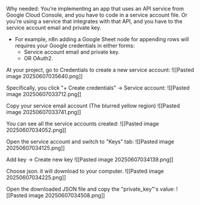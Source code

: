 Why needed: You're implementing an app that uses an API service from Google Cloud Console, and you have to code in a service account file. Or you're using a service that integrates with that API, and you have to the service account email and private key. 
- For example, n8n adding a Google Sheet node for appending rows will requires your Google credentials in either forms:
	- Service account email and private key.
	- OR OAuth2.

At your project, go to Credentials to create a new service account:
![[Pasted image 20250607035640.png]]

Specifically, you click "+ Create credentials" -> Service account:
![[Pasted image 20250607033712.png]]

Copy your service email account (The blurred yellow region)
![[Pasted image 20250607033741.png]]

You can see all the service accounts created:
![[Pasted image 20250607034052.png]]

Open the service account and switch to "Keys" tab:
![[Pasted image 20250607034125.png]]

Add key → Create new key
![[Pasted image 20250607034139.png]]

Choose json. it will download to your computer.
![[Pasted image 20250607034225.png]]

Open the downloaded JSON file and copy the "private_key"'s value:
![[Pasted image 20250607034508.png]]